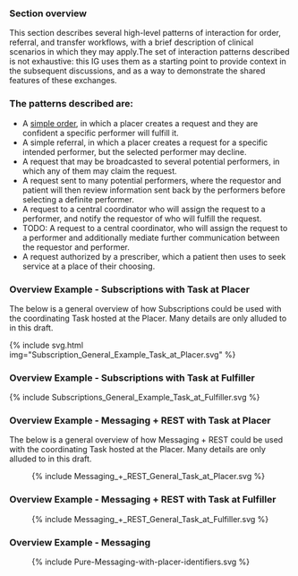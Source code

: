 ### Section overview
This section describes several high-level patterns of interaction for order, referral, and transfer workflows, with a brief description of clinical scenarios in which they may apply.The set of interaction patterns described is not exhaustive: this IG uses them as a starting point to provide context in the subsequent discussions, and as a way to demonstrate the shared features of these exchanges.

### The patterns described are:
* A [simple order](./simple-request.html), in which a placer creates a request and they are confident a specific performer will fulfill it. 
* A simple referral, in which a placer creates a request for a specific intended performer, but the selected performer may decline.
* A request that may be broadcasted to several potential performers, in which any of them may claim the request.
* A request sent to many potential performers, where the requestor and patient will then review information sent back by the performers before selecting a definite performer.
* A request to a central coordinator who will assign the request to a performer, and notify the requestor of who will fulfill the request.
* TODO: A request to a central coordinator, who will assign the request to a performer and additionally mediate further communication between the requestor and performer.
* A request authorized by a prescriber, which a patient then uses to seek service at a place of their choosing.


### Overview Example - Subscriptions with Task at Placer
The below is a general overview of how Subscriptions could be used with the coordinating Task hosted at the Placer. Many details are only alluded to in this draft. 

<!--
<figure>
  {% include Subscription_General_Example_Task_at_Placer.svg %} 
</figure>
-->

{% include svg.html img="Subscription_General_Example_Task_at_Placer.svg" %}

### Overview Example - Subscriptions with Task at Fulfiller

<div>
  {% include Subscriptions_General_Example_Task_at_Fulfiller.svg %} 
</div>

### Overview Example - Messaging + REST with Task at Placer
The below is a general overview of how Messaging + REST  could be used with the coordinating Task hosted at the Placer. Many details are only alluded to in this draft. 

<figure>
  {% include Messaging_+_REST_General_Task_at_Placer.svg %} 
</figure>

### Overview Example - Messaging + REST with Task at Fulfiller

<figure>
  {% include Messaging_+_REST_General_Task_at_Fulfiller.svg %} 
</figure>

### Overview Example - Messaging
<figure>
  {% include Pure-Messaging-with-placer-identifiers.svg %} 
</figure>

